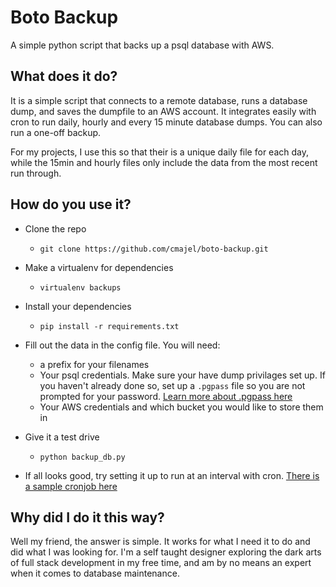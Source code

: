 # Boto Backup

A simple python script that backs up a psql database with AWS.

## What does it do?

It is a simple script that connects to a remote database, runs a database dump, and saves the dumpfile to an AWS account. It integrates easily with cron to run daily, hourly and every 15 minute database dumps. You can also run a one-off backup.

For my projects, I use this so that their is a unique daily file for each day, while the 15min and hourly files only include the data from the most recent run through.

## How do you use it?

* Clone the repo   
  * `git clone https://github.com/cmajel/boto-backup.git`
  
* Make a virtualenv for dependencies  
  * `virtualenv backups`  
  
* Install your dependencies
  * `pip install -r requirements.txt`
  
* Fill out the data in the config file. You will need:
  * a prefix for your filenames
  * Your psql credentials. Make sure your have dump privilages set up. If you haven't already done so, set up a `.pgpass` file so you are not prompted for your password. [Learn more about .pgpass here](https://www.postgresql.org/docs/9.3/static/libpq-pgpass.html)
  * Your AWS credentials and which bucket you would like to store them in
  
* Give it a test drive
  * `python backup_db.py`
  
* If all looks good, try setting it up to run at an interval with cron. [There is a sample cronjob here](https://github.com/cmajel/boto-backup/blob/master/sample_crontab.txt)

## Why did I do it this way?
Well my friend, the answer is simple. It works for what I need it to do and did what I was looking for. I'm a self taught designer exploring the dark arts of full stack development in my free time, and am by no means an expert when it comes to database maintenance.


